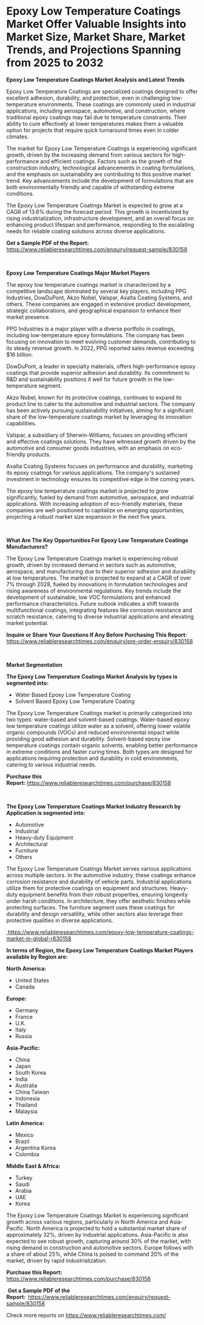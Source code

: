 <p><h1>Epoxy Low Temperature Coatings Market Offer Valuable Insights into Market Size, Market Share, Market Trends, and Projections Spanning from 2025 to 2032</h1></p><p><strong>Epoxy Low Temperature Coatings Market Analysis and Latest Trends</strong></p>
<p><p>Epoxy Low Temperature Coatings are specialized coatings designed to offer excellent adhesion, durability, and protection, even in challenging low-temperature environments. These coatings are commonly used in industrial applications, including aerospace, automotive, and construction, where traditional epoxy coatings may fail due to temperature constraints. Their ability to cure effectively at lower temperatures makes them a valuable option for projects that require quick turnaround times even in colder climates.</p><p>The market for Epoxy Low Temperature Coatings is experiencing significant growth, driven by the increasing demand from various sectors for high-performance and efficient coatings. Factors such as the growth of the construction industry, technological advancements in coating formulations, and the emphasis on sustainability are contributing to this positive market trend. Key advancements include the development of formulations that are both environmentally friendly and capable of withstanding extreme conditions.</p><p>The Epoxy Low Temperature Coatings Market is expected to grow at a CAGR of 13.6% during the forecast period. This growth is incentivized by rising industrialization, infrastructure development, and an overall focus on enhancing product lifespan and performance, responding to the escalating needs for reliable coating solutions across diverse applications.</p></p>
<p><strong>Get a Sample PDF of the Report:&nbsp;</strong> <a href="https://www.reliableresearchtimes.com/enquiry/request-sample/830158?utm_campaign=3313&utm_medium=2&utm_source=Github&utm_content=ia&utm_term=25032025&utm_id=epoxy-low-temperature-coatings">https://www.reliableresearchtimes.com/enquiry/request-sample/830158</a></p>
<p>&nbsp;</p>
<p><strong>Epoxy Low Temperature Coatings Major Market Players</strong></p>
<p><p>The epoxy low temperature coatings market is characterized by a competitive landscape dominated by several key players, including PPG Industries, DowDuPont, Akzo Nobel, Valspar, Axalta Coating Systems, and others. These companies are engaged in extensive product development, strategic collaborations, and geographical expansion to enhance their market presence.</p><p>PPG Industries is a major player with a diverse portfolio in coatings, including low-temperature epoxy formulations. The company has been focusing on innovation to meet evolving customer demands, contributing to its steady revenue growth. In 2022, PPG reported sales revenue exceeding $16 billion.</p><p>DowDuPont, a leader in specialty materials, offers high-performance epoxy coatings that provide superior adhesion and durability. Its commitment to R&D and sustainability positions it well for future growth in the low-temperature segment.</p><p>Akzo Nobel, known for its protective coatings, continues to expand its product line to cater to the automotive and industrial sectors. The company has been actively pursuing sustainability initiatives, aiming for a significant share of the low-temperature coatings market by leveraging its innovation capabilities.</p><p>Valspar, a subsidiary of Sherwin-Williams, focuses on providing efficient and effective coatings solutions. They have witnessed growth driven by the automotive and consumer goods industries, with an emphasis on eco-friendly products.</p><p>Axalta Coating Systems focuses on performance and durability, marketing its epoxy coatings for various applications. The company's sustained investment in technology ensures its competitive edge in the coming years.</p><p>The epoxy low temperature coatings market is projected to grow significantly, fueled by demand from automotive, aerospace, and industrial applications. With increasing adoption of eco-friendly materials, these companies are well-positioned to capitalize on emerging opportunities, projecting a robust market size expansion in the next five years.</p></p>
<p>&nbsp;</p>
<p><strong>What Are The Key Opportunities For Epoxy Low Temperature Coatings Manufacturers?</strong></p>
<p><p>The Epoxy Low Temperature Coatings market is experiencing robust growth, driven by increased demand in sectors such as automotive, aerospace, and manufacturing due to their superior adhesion and durability at low temperatures. The market is projected to expand at a CAGR of over 7% through 2028, fueled by innovations in formulation technologies and rising awareness of environmental regulations. Key trends include the development of sustainable, low VOC formulations and enhanced performance characteristics. Future outlook indicates a shift towards multifunctional coatings, integrating features like corrosion resistance and scratch resistance, catering to diverse industrial applications and elevating market potential.</p></p>
<p><strong>Inquire or Share Your Questions If Any Before Purchasing This Report:</strong> <a href="https://www.reliableresearchtimes.com/enquiry/pre-order-enquiry/830158?utm_campaign=3313&utm_medium=2&utm_source=Github&utm_content=ia&utm_term=25032025&utm_id=epoxy-low-temperature-coatings">https://www.reliableresearchtimes.com/enquiry/pre-order-enquiry/830158</a></p>
<p>&nbsp;</p>
<p><strong>Market Segmentation</strong></p>
<p><strong>The Epoxy Low Temperature Coatings Market Analysis by types is segmented into:</strong></p>
<p><ul><li>Water Based Epoxy Low Temperature Coating</li><li>Solvent Based Epoxy Low Temperature Coating</li></ul></p>
<p><p>The Epoxy Low Temperature Coatings market is primarily categorized into two types: water-based and solvent-based coatings. Water-based epoxy low temperature coatings utilize water as a solvent, offering lower volatile organic compounds (VOCs) and reduced environmental impact while providing good adhesion and durability. Solvent-based epoxy low temperature coatings contain organic solvents, enabling better performance in extreme conditions and faster curing times. Both types are designed for applications requiring protection and durability in cold environments, catering to various industrial needs.</p></p>
<p><strong>Purchase this Report:&nbsp;</strong><a href="https://www.reliableresearchtimes.com/purchase/830158?utm_campaign=3313&utm_medium=2&utm_source=Github&utm_content=ia&utm_term=25032025&utm_id=epoxy-low-temperature-coatings">https://www.reliableresearchtimes.com/purchase/830158</a></p>
<p>&nbsp;</p>
<p><strong>The Epoxy Low Temperature Coatings Market Industry Research by Application is segmented into:</strong></p>
<p><ul><li>Automotive</li><li>Industrial</li><li>Heavy-duty Equipment</li><li>Architectural</li><li>Furniture</li><li>Others</li></ul></p>
<p><p>The Epoxy Low Temperature Coatings Market serves various applications across multiple sectors. In the automotive industry, these coatings enhance corrosion resistance and durability of vehicle parts. Industrial applications utilize them for protective coatings on equipment and structures. Heavy-duty equipment benefits from their robust properties, ensuring longevity under harsh conditions. In architecture, they offer aesthetic finishes while protecting surfaces. The furniture segment uses these coatings for durability and design versatility, while other sectors also leverage their protective qualities in diverse applications.</p></p>
<p><a href="https://www.reliableresearchtimes.com/epoxy-low-temperature-coatings-market-in-global-r830158?utm_campaign=3313&utm_medium=2&utm_source=Github&utm_content=ia&utm_term=25032025&utm_id=epoxy-low-temperature-coatings">&nbsp;https://www.reliableresearchtimes.com/epoxy-low-temperature-coatings-market-in-global-r830158</a></p>
<p><strong>In terms of Region, the Epoxy Low Temperature Coatings Market Players available by Region are:</strong></p>
<p>
    <p> <strong> North America: </strong>
        <ul>
            <li>United States</li>
            <li>Canada</li>
        </ul>
        </p> 
    <p> <strong> Europe: </strong>
        <ul>
            <li>Germany</li>
            <li>France</li>
            <li>U.K.</li>
            <li>Italy</li>
            <li>Russia</li>
        </ul>
        </p> 
    <p> <strong> Asia-Pacific: </strong>
        <ul>
            <li>China</li>
            <li>Japan</li>
            <li>South Korea</li>
            <li>India</li>
            <li>Australia</li>
            <li>China Taiwan</li>
            <li>Indonesia</li>
            <li>Thailand</li>
            <li>Malaysia</li>
        </ul>
        </p> 
    <p> <strong> Latin America: </strong>
        <ul>
            <li>Mexico</li>
            <li>Brazil</li>
            <li>Argentina Korea</li>
            <li>Colombia</li>
        </ul>
        </p> 
    <p> <strong> Middle East & Africa: </strong>
        <ul>
            <li>Turkey</li>
            <li>Saudi</li>
            <li>Arabia</li>
            <li>UAE</li>
            <li>Korea</li>
        </ul>
    </p>
    </p>
<p><p>The Epoxy Low Temperature Coatings Market is experiencing significant growth across various regions, particularly in North America and Asia-Pacific. North America is projected to hold a substantial market share of approximately 32%, driven by industrial applications. Asia-Pacific is also expected to see robust growth, capturing around 30% of the market, with rising demand in construction and automotive sectors. Europe follows with a share of about 25%, while China is poised to command 20% of the market, driven by rapid industrialization.</p></p>
<p><strong>Purchase this Report: </strong><a href="https://www.reliableresearchtimes.com/purchase/830158?utm_campaign=3313&utm_medium=2&utm_source=Github&utm_content=ia&utm_term=25032025&utm_id=epoxy-low-temperature-coatings">https://www.reliableresearchtimes.com/purchase/830158</a></p>
<p>&nbsp;<strong>Get a Sample PDF of the Report:&nbsp;&nbsp;</strong><a href="https://www.reliableresearchtimes.com/enquiry/request-sample/830158?utm_campaign=3313&utm_medium=2&utm_source=Github&utm_content=ia&utm_term=25032025&utm_id=epoxy-low-temperature-coatings">https://www.reliableresearchtimes.com/enquiry/request-sample/830158</a></p>
<p><strong></strong></p>
<p>Check more reports on <a href="https://www.reliableresearchtimes.com/?utm_campaign=3313&utm_medium=2&utm_source=Github&utm_content=ia&utm_term=25032025&utm_id=epoxy-low-temperature-coatings">https://www.reliableresearchtimes.com/</a></p>